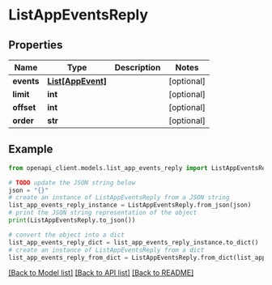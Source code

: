 # ListAppEventsReply


## Properties

Name | Type | Description | Notes
------------ | ------------- | ------------- | -------------
**events** | [**List[AppEvent]**](AppEvent.md) |  | [optional] 
**limit** | **int** |  | [optional] 
**offset** | **int** |  | [optional] 
**order** | **str** |  | [optional] 

## Example

```python
from openapi_client.models.list_app_events_reply import ListAppEventsReply

# TODO update the JSON string below
json = "{}"
# create an instance of ListAppEventsReply from a JSON string
list_app_events_reply_instance = ListAppEventsReply.from_json(json)
# print the JSON string representation of the object
print(ListAppEventsReply.to_json())

# convert the object into a dict
list_app_events_reply_dict = list_app_events_reply_instance.to_dict()
# create an instance of ListAppEventsReply from a dict
list_app_events_reply_from_dict = ListAppEventsReply.from_dict(list_app_events_reply_dict)
```
[[Back to Model list]](../README.md#documentation-for-models) [[Back to API list]](../README.md#documentation-for-api-endpoints) [[Back to README]](../README.md)


